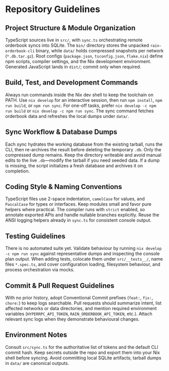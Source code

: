 # Repository Guidelines

## Project Structure & Module Organization
TypeScript sources live in `src/`, with `sync.ts` orchestrating remote orderbook syncs into SQLite. The `bin/` directory stores the unpacked `rain-orderbook-cli` binary, while `data/` holds compressed snapshots per network (`*.db.tar.gz`). Root configs (`package.json`, `tsconfig.json`, `flake.nix`) define npm scripts, compiler settings, and the Nix development environment. Generated JavaScript lands in `dist/`; commit only when required.

## Build, Test, and Development Commands
Always run commands inside the Nix dev shell to keep the toolchain on PATH. Use `nix develop` for an interactive session, then run `npm install`, `npm run build`, or `npm run sync`. For one-off tasks, prefer `nix develop -c npm run build` or `nix develop -c npm run sync`. The sync command fetches orderbook data and refreshes the local dumps under `data/`.

## Sync Workflow & Database Dumps
Each sync hydrates the working database from the existing tarball, runs the CLI, then re-archives the result before deleting the temporary `.db`. Only the compressed dump remains. Keep the directory writeable and avoid manual edits to the live `.db`—modify the tarball if you need seeded data. If a dump is missing, the script initializes a fresh database and archives it on completion.

## Coding Style & Naming Conventions
TypeScript files use 2-space indentation, `camelCase` for values, and `PascalCase` for types or interfaces. Keep modules small and favor pure helpers where practical. The compiler runs with `strict` enabled, so annotate exported APIs and handle nullable branches explicitly. Reuse the ANSI logging helpers already in `sync.ts` for consistent console output.

## Testing Guidelines
There is no automated suite yet. Validate behaviour by running `nix develop -c npm run sync` against representative dumps and inspecting the console plan output. When adding tests, colocate them under `src/__tests__/`, name files `*.spec.ts`, and cover configuration loading, filesystem behaviour, and process orchestration via mocks.

## Commit & Pull Request Guidelines
With no prior history, adopt Conventional Commit prefixes (`feat:`, `fix:`, `chore:`) to keep logs searchable. Pull requests should summarize intent, list affected networks or data directories, and mention required environment variables (`HYPERRPC_API_TOKEN`, `RAIN_ORDERBOOK_API_TOKEN`, etc.). Attach relevant sync logs when they demonstrate behavioural changes.

## Environment Notes
Consult `src/sync.ts` for the authoritative list of tokens and the default CLI commit hash. Keep secrets outside the repo and export them into your Nix shell before syncing. Avoid committing local SQLite artifacts; tarball dumps in `data/` are canonical outputs.
